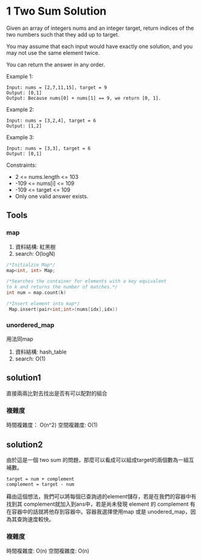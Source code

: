 # 1 Two Sum Solution
Given an array of integers nums and an integer target, return indices of the two numbers such that they add up to target.

You may assume that each input would have exactly one solution, and you may not use the same element twice.

You can return the answer in any order.


Example 1:
```
Input: nums = [2,7,11,15], target = 9
Output: [0,1]
Output: Because nums[0] + nums[1] == 9, we return [0, 1].
```
Example 2:
```
Input: nums = [3,2,4], target = 6
Output: [1,2]
```
Example 3:
```
Input: nums = [3,3], target = 6
Output: [0,1]
```
Constraints:

* 2 <= nums.length <= 103
* -109 <= nums[i] <= 109
* -109 <= target <= 109
* Only one valid answer exists.

## Tools
### map
1. 資料結構: 紅黑樹
2. search: O(logN)
``` C++
/*Initialzie Map*/
map<int, int> Map;
```

``` C++
/*Searches the container for elements with a key equivalent 
to k and returns the number of matches.*/
int num = map.count(k)
```

``` C++
/*Insert element into map*/
 Map.insert(pair<int,int>(nums[idx],idx))
```

### unordered_map
用法同map
1. 資料結構: hash_table
2. search: O(1)

## solution1
直接兩兩比對去找出是否有可以配對的組合
### 複雜度
時間複雜度： O(n^2)
空間複雜度: O(1)
## solution2
由於這是一個 two sum 的問題，那麼可以看成可以組成target的兩個數為一組互補數。
```
target = num + complement
complement = target - num
```
藉由這個想法，我們可以將每個已查詢過的element儲存，若是在我們的容器中有找到其 complement就加入到ans中，若是尚未發現 element 的 complement 有在容器中的話就將他存到容器中。容器我選擇使用map 或是 unodered_map，因為其查詢速度較快。
### 複雜度
時間複雜度: O(n)
空間複雜度: O(n)